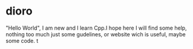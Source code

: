 # dioro
"Hello World", I am new and I learn Cpp.I hope here I will find some help, nothing too much just some gudelines, or website wich is useful, maybe some code. t 
